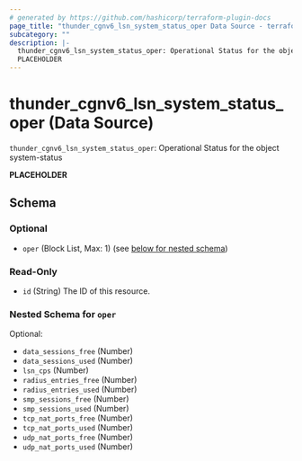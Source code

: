 ```yaml
---
# generated by https://github.com/hashicorp/terraform-plugin-docs
page_title: "thunder_cgnv6_lsn_system_status_oper Data Source - terraform-provider-thunder"
subcategory: ""
description: |-
  thunder_cgnv6_lsn_system_status_oper: Operational Status for the object system-status
  PLACEHOLDER
---
```


# thunder_cgnv6_lsn_system_status_oper (Data Source)

`thunder_cgnv6_lsn_system_status_oper`: Operational Status for the object system-status

__PLACEHOLDER__



<!-- schema generated by tfplugindocs -->
## Schema

### Optional

- `oper` (Block List, Max: 1) (see [below for nested schema](#nestedblock--oper))

### Read-Only

- `id` (String) The ID of this resource.

<a id="nestedblock--oper"></a>
### Nested Schema for `oper`

Optional:

- `data_sessions_free` (Number)
- `data_sessions_used` (Number)
- `lsn_cps` (Number)
- `radius_entries_free` (Number)
- `radius_entries_used` (Number)
- `smp_sessions_free` (Number)
- `smp_sessions_used` (Number)
- `tcp_nat_ports_free` (Number)
- `tcp_nat_ports_used` (Number)
- `udp_nat_ports_free` (Number)
- `udp_nat_ports_used` (Number)


